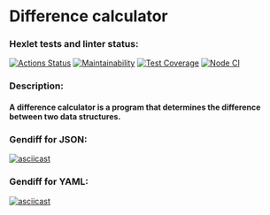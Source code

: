 # Difference calculator
### Hexlet tests and linter status:
[![Actions Status](https://github.com/philologistIsCodingHere/frontend-project-46/workflows/hexlet-check/badge.svg)](https://github.com/philologistIsCodingHere/frontend-project-46/actions)
[![Maintainability](https://api.codeclimate.com/v1/badges/dbbf77fb0de92ba4fe15/maintainability)](https://codeclimate.com/github/philologistIsCodingHere/frontend-project-46/maintainability)
[![Test Coverage](https://api.codeclimate.com/v1/badges/dbbf77fb0de92ba4fe15/test_coverage)](https://codeclimate.com/github/philologistIsCodingHere/frontend-project-46/test_coverage)
[![Node CI](https://github.com/philologistIsCodingHere/frontend-project-46/actions/workflows/mylinter.yml/badge.svg)](https://github.com/philologistIsCodingHere/frontend-project-46/actions/workflows/mylinter.yml)

### Description:
#### A difference calculator is a program that determines the difference between two data structures.

### Gendiff for JSON:
[![asciicast](https://asciinema.org/a/lYcmsVImiK4VU8BW0rPbTAsa8.svg)](https://asciinema.org/a/lYcmsVImiK4VU8BW0rPbTAsa8)
### Gendiff for YAML:
[![asciicast](https://asciinema.org/a/0PXrwru72OFvkYr8YqWYvF2dx.svg)](https://asciinema.org/a/0PXrwru72OFvkYr8YqWYvF2dx)

